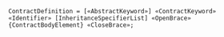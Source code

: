 <!-- This file is generated automatically by infrastructure scripts. Please don't edit by hand. -->

```{ .ebnf .slang-ebnf #ContractDefinition }
ContractDefinition = [«AbstractKeyword»] «ContractKeyword» «Identifier» [InheritanceSpecifierList] «OpenBrace» {ContractBodyElement} «CloseBrace»;
```
